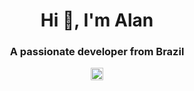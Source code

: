 <h1 align="center">Hi 👋, I'm Alan</h1>
<h3 align="center">A passionate developer from Brazil</h3>

<p align="center">
<a href="https://www.linkedin.com/in/alantasilva/" target="blank"><img align="center" src="https://cdn.jsdelivr.net/npm/simple-icons@3.0.1/icons/linkedin.svg" alt="https://www.linkedin.com/in/alan-silva-57565a79/" height="20" width="20" /></a>
</p>
